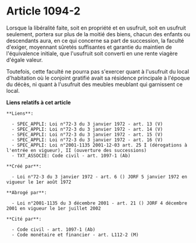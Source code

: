 # Article 1094-2

Lorsque la libéralité faite, soit en propriété et en usufruit, soit en usufruit seulement, portera sur plus de la moitié des
biens, chacun des enfants ou descendants aura, en ce qui concerne sa part de succession, la faculté d'exiger, moyennant
sûretés suffisantes et garantie du maintien de l'équivalence initiale, que l'usufruit soit converti en une rente viagère
d'égale valeur.

Toutefois, cette faculté ne pourra pas s'exercer quant à l'usufruit du local d'habitation où le conjoint gratifié avait sa
résidence principale à l'époque du décès, ni quant à l'usufruit des meubles meublant qui garnissent ce local.

**Liens relatifs à cet article**

	**Liens**:

	  - SPEC_APPLI: Loi n°72-3 du 3 janvier 1972 - art. 13 (V)
	  - SPEC_APPLI: Loi n°72-3 du 3 janvier 1972 - art. 14 (V)
	  - SPEC_APPLI: Loi n°72-3 du 3 janvier 1972 - art. 15 (V)
	  - SPEC_APPLI: Loi n°72-3 du 3 janvier 1972 - art. 16 (V)
	  - SPEC_APPLI: Loi n°2001-1135 2001-12-03 art. 25 I (dérogations à l'entrée en vigueur), II (ouverture des successions)
	  - TXT_ASSOCIE: Code civil - art. 1097-1 (Ab)

	**Créé par**:

	  - Loi n°72-3 du 3 janvier 1972 - art. 6 () JORF 5 janvier 1972 en vigueur le 1er août 1972

	**Abrogé par**:

	  - Loi n°2001-1135 du 3 décembre 2001 - art. 21 () JORF 4 décembre 2001 en vigueur le 1er juillet 2002

	**Cité par**:

	  - Code civil - art. 1097-1 (Ab)
	  - Code monétaire et financier - art. L112-2 (M)
